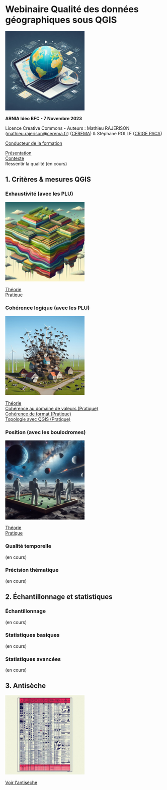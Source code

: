 # Webinaire Qualité des données géographiques sous QGIS

<img src=images/vignette.jfif width=50%>

**ARNIA Idéo BFC - 7 Novembre 2023**

Licence Creative Commons - Auteurs : Mathieu RAJERISON (mathieu.rajerison@cerema.fr) ([CEREMA](https://www.cerema.fr/fr)) & Stéphane ROLLE ([CRIGE PACA](https://www.crige-paca.org/))

[Conducteur de la formation](Conducteur.md)  

[Présentation](1_présentation/vf_qualite_1cc_2022--présentation.pdf)  
[Contexte](2_contexte/vf_qualite_2cc_2022--contexte.pdf)  
Ressentir la qualité (en cours)

## 1. Critères & mesures QGIS
### Exhaustivité (avec les PLU)

<img src=images/exhaustivite.jfif width=50%>

[Théorie](3_exhaustivité/vf_qualite_3cc_2022--exhaustivité.pdf)  
[Pratique](3_exhaustivité/3_exhaustivité.md)  

### Cohérence logique (avec les PLU)

<img src=images/PLU.jfif width=50%>

[Théorie](6_cohérence_logique/vf_qualite_6cc_2022--cohérence-logique.pdf)  
[Cohérence au domaine de valeurs (Pratique)](6_cohérence_logique/61_logique_domaine-valeurs.md)    
[Cohérence de format (Pratique)](6_cohérence_logique/62_logique_format.md)       
[Topologie avec QGIS (Pratique)](6_cohérence_logique/63_topologie.md)       

### Position (avec les boulodromes)

<img src=images/petanque.jfif width=50%>

[Théorie](7_précision_position/vf_qualite_7cc_2022--précision-position.pdf)  
[Pratique](7_précision_position/71_position_boulodromes.md)  

### Qualité temporelle
(en cours)

### Précision thématique
(en cours)

## 2. Échantillonnage et statistiques
### Échantillonnage
(en cours)

### Statistiques basiques
(en cours)

### Statistiques avancées
(en cours)

## 3. Antisèche

<img src=images/antiseche.jfif width=50%>

[Voir l'antisèche](cheatsheet.md)
